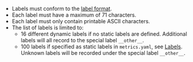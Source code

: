 * Labels must conform to the [label format](index.md#label-format).
* Each label must have a maximum of 71 characters.
* Each label must only contain printable ASCII characters.
* The list of labels is limited to:
  * 16 different dynamic labels if no static labels are defined.
    Additional labels will all record to the special label `__other__`.
  * 100 labels if specified as static labels in `metrics.yaml`, see [Labels](#labels).
    Unknown labels will be recorded under the special label `__other__`.
